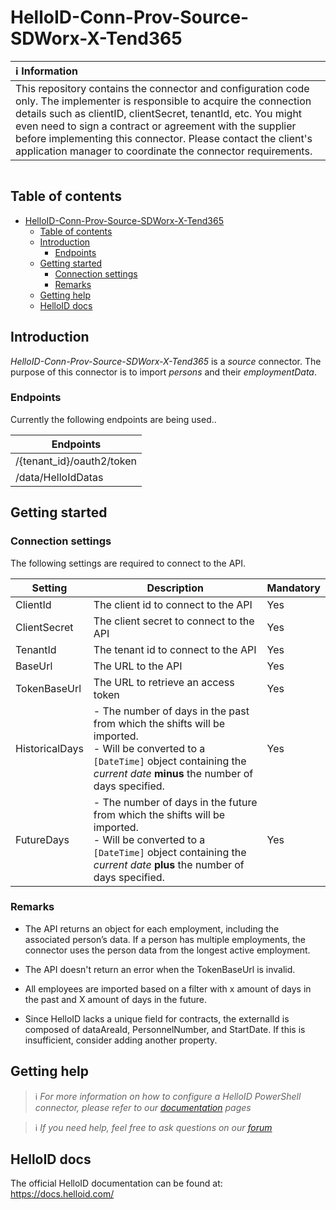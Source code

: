 
# HelloID-Conn-Prov-Source-SDWorx-X-Tend365

| :information_source: Information                                                                                                                                                                                                                                                                                                                                                       |
| :------------------------------------------------------------------------------------------------------------------------------------------------------------------------------------------------------------------------------------------------------------------------------------------------------------------------------------------------------------------------------------- |
| This repository contains the connector and configuration code only. The implementer is responsible to acquire the connection details such as clientID, clientSecret, tenantId, etc. You might even need to sign a contract or agreement with the supplier before implementing this connector. Please contact the client's application manager to coordinate the connector requirements. |

<p align="center">
  <img src="">
</p>

## Table of contents

- [HelloID-Conn-Prov-Source-SDWorx-X-Tend365](#helloid-conn-prov-source-sdworx-x-tend365)
  - [Table of contents](#table-of-contents)
  - [Introduction](#introduction)
    - [Endpoints](#endpoints)
  - [Getting started](#getting-started)
    - [Connection settings](#connection-settings)
    - [Remarks](#remarks)
  - [Getting help](#getting-help)
  - [HelloID docs](#helloid-docs)

## Introduction

_HelloID-Conn-Prov-Source-SDWorx-X-Tend365_ is a _source_ connector. The purpose of this connector is to import _persons_ and their _employmentData_.

### Endpoints

Currently the following endpoints are being used..

| Endpoints                    |
| ---------------------------- |
| /{tenant_id}/oauth2/token    |
| /data/HelloIdDatas           |

## Getting started

### Connection settings

The following settings are required to connect to the API.

| Setting    | Description                                                                            | Mandatory |
| ---------- | -------------------------------------------------------------------------------------- | --------- |
| ClientId     | The client id to connect to the API                                                       | Yes       |
| ClientSecret     | The client secret to connect to the API                                                       | Yes       |
| TenantId    | The tenant id to connect to the API                                                                     | Yes       |
| BaseUrl    | The URL to the API                                                                     | Yes       |
| TokenBaseUrl    | The URL to retrieve an access token                                                                    | Yes       |
| HistoricalDays | - The number of days in the past from which the shifts will be imported.<br> - Will be converted to a `[DateTime]` object containing the _current date_ __minus__ the number of days specified. | Yes       |
| FutureDays | - The number of days in the future from which the shifts will be imported.<br> - Will be converted to a `[DateTime]` object containing the _current date_ __plus__ the number of days specified. | Yes       |

### Remarks
- The API returns an object for each employment, including the associated person’s data. If a person has multiple employments, the connector uses the person data from the longest active employment.

- The API doesn't return an error when the TokenBaseUrl is invalid.

- All employees are imported based on a filter with x amount of days in the past and X amount of days in the future.

- Since HelloID lacks a unique field for contracts, the externalId is composed of dataAreaId, PersonnelNumber, and StartDate. If this is insufficient, consider adding another property.

## Getting help

> ℹ️ _For more information on how to configure a HelloID PowerShell connector, please refer to our [documentation](https://docs.helloid.com/hc/en-us/articles/360012557600-Configure-a-custom-PowerShell-source-system) pages_

> ℹ️ _If you need help, feel free to ask questions on our [forum](https://forum.helloid.com/forum/helloid-connectors/provisioning/5349-helloid-conn-prov-source-x-tend)_

## HelloID docs

The official HelloID documentation can be found at: https://docs.helloid.com/

